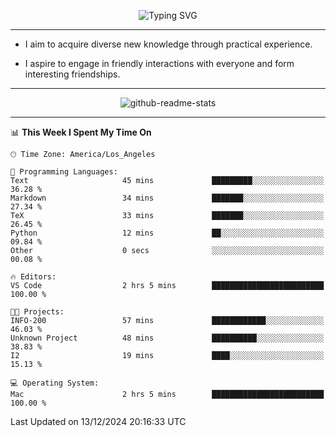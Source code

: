 <p align="center">
  <img src="https://readme-typing-svg.demolab.com?font=Fira+Code&weight=500&size=32&duration=2500&pause=1600&center=true&vCenter=true&random=false&width=1024&height=64&lines=Hi+there+%F0%9F%91%8B;I'm+delighted+you+could+make+it+here+%F0%9F%8E%89;I'm+Harry%2C+a+college+student+still+finding+my+way" alt="Typing SVG" />
</p>


---


- I aim to acquire diverse new knowledge through practical experience.

- I aspire to engage in friendly interactions with everyone and form interesting friendships.


---


<p align="center">
  <img src="https://github-readme-stats.vercel.app/api?username=Harry-Jing&show_icons=true" alt="github-readme-stats"/>
</p>


---

<!--START_SECTION:waka-->
📊 **This Week I Spent My Time On** 

```text
🕑︎ Time Zone: America/Los_Angeles

💬 Programming Languages: 
Text                     45 mins             █████████░░░░░░░░░░░░░░░░   36.28 % 
Markdown                 34 mins             ███████░░░░░░░░░░░░░░░░░░   27.34 % 
TeX                      33 mins             ███████░░░░░░░░░░░░░░░░░░   26.45 % 
Python                   12 mins             ██░░░░░░░░░░░░░░░░░░░░░░░   09.84 % 
Other                    0 secs              ░░░░░░░░░░░░░░░░░░░░░░░░░   00.08 % 

🔥 Editors: 
VS Code                  2 hrs 5 mins        █████████████████████████   100.00 % 

🐱‍💻 Projects: 
INFO-200                 57 mins             ████████████░░░░░░░░░░░░░   46.03 % 
Unknown Project          48 mins             ██████████░░░░░░░░░░░░░░░   38.83 % 
I2                       19 mins             ████░░░░░░░░░░░░░░░░░░░░░   15.13 % 

💻 Operating System: 
Mac                      2 hrs 5 mins        █████████████████████████   100.00 % 
```


 Last Updated on 13/12/2024 20:16:33 UTC
<!--END_SECTION:waka-->
